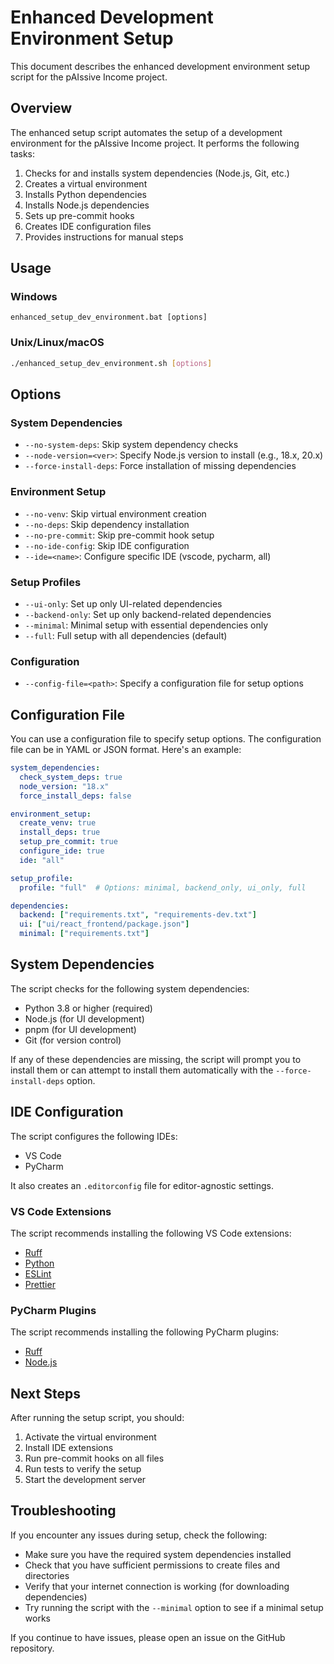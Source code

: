 # Enhanced Development Environment Setup

This document describes the enhanced development environment setup script for the pAIssive Income project.

## Overview

The enhanced setup script automates the setup of a development environment for the pAIssive Income project. It performs the following tasks:

1. Checks for and installs system dependencies (Node.js, Git, etc.)
2. Creates a virtual environment
3. Installs Python dependencies
4. Installs Node.js dependencies
5. Sets up pre-commit hooks
6. Creates IDE configuration files
7. Provides instructions for manual steps

## Usage

### Windows

```batch
enhanced_setup_dev_environment.bat [options]
```

### Unix/Linux/macOS

```bash
./enhanced_setup_dev_environment.sh [options]
```

## Options

### System Dependencies

- `--no-system-deps`: Skip system dependency checks
- `--node-version=<ver>`: Specify Node.js version to install (e.g., 18.x, 20.x)
- `--force-install-deps`: Force installation of missing dependencies

### Environment Setup

- `--no-venv`: Skip virtual environment creation
- `--no-deps`: Skip dependency installation
- `--no-pre-commit`: Skip pre-commit hook setup
- `--no-ide-config`: Skip IDE configuration
- `--ide=<name>`: Configure specific IDE (vscode, pycharm, all)

### Setup Profiles

- `--ui-only`: Set up only UI-related dependencies
- `--backend-only`: Set up only backend-related dependencies
- `--minimal`: Minimal setup with essential dependencies only
- `--full`: Full setup with all dependencies (default)

### Configuration

- `--config-file=<path>`: Specify a configuration file for setup options

## Configuration File

You can use a configuration file to specify setup options. The configuration file can be in YAML or JSON format. Here's an example:

```yaml
system_dependencies:
  check_system_deps: true
  node_version: "18.x"
  force_install_deps: false

environment_setup:
  create_venv: true
  install_deps: true
  setup_pre_commit: true
  configure_ide: true
  ide: "all"

setup_profile:
  profile: "full"  # Options: minimal, backend_only, ui_only, full

dependencies:
  backend: ["requirements.txt", "requirements-dev.txt"]
  ui: ["ui/react_frontend/package.json"]
  minimal: ["requirements.txt"]
```

## System Dependencies

The script checks for the following system dependencies:

- Python 3.8 or higher (required)
- Node.js (for UI development)
- pnpm (for UI development)
- Git (for version control)

If any of these dependencies are missing, the script will prompt you to install them or can attempt to install them automatically with the `--force-install-deps` option.

## IDE Configuration

The script configures the following IDEs:

- VS Code
- PyCharm

It also creates an `.editorconfig` file for editor-agnostic settings.

### VS Code Extensions

The script recommends installing the following VS Code extensions:

- [Ruff](https://marketplace.visualstudio.com/items?itemName=charliermarsh.ruff)
- [Python](https://marketplace.visualstudio.com/items?itemName=ms-python.python)
- [ESLint](https://marketplace.visualstudio.com/items?itemName=dbaeumer.vscode-eslint)
- [Prettier](https://marketplace.visualstudio.com/items?itemName=esbenp.prettier-vscode)

### PyCharm Plugins

The script recommends installing the following PyCharm plugins:

- [Ruff](https://plugins.jetbrains.com/plugin/20574-ruff)
- [Node.js](https://plugins.jetbrains.com/plugin/6098-node-js)

## Next Steps

After running the setup script, you should:

1. Activate the virtual environment
2. Install IDE extensions
3. Run pre-commit hooks on all files
4. Run tests to verify the setup
5. Start the development server

## Troubleshooting

If you encounter any issues during setup, check the following:

- Make sure you have the required system dependencies installed
- Check that you have sufficient permissions to create files and directories
- Verify that your internet connection is working (for downloading dependencies)
- Try running the script with the `--minimal` option to see if a minimal setup works

If you continue to have issues, please open an issue on the GitHub repository.
